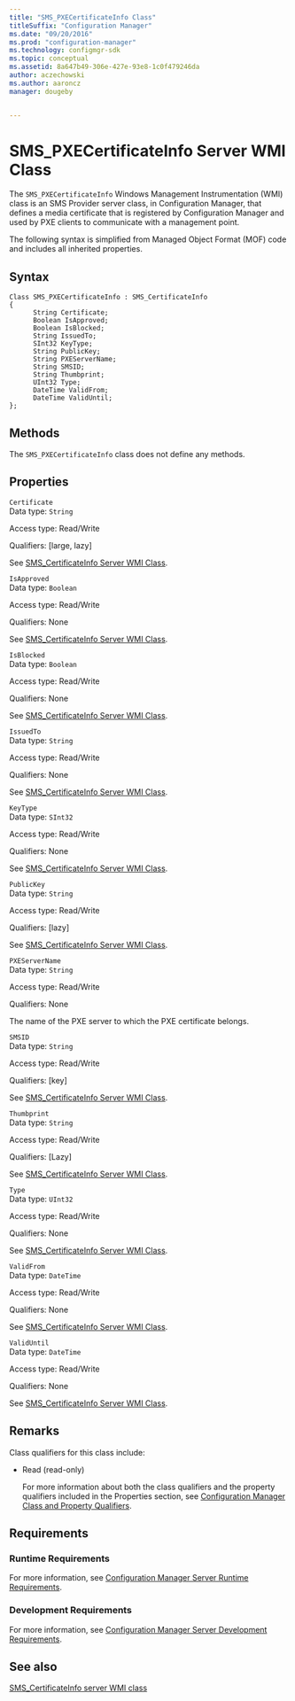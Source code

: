 ```yaml
---
title: "SMS_PXECertificateInfo Class"
titleSuffix: "Configuration Manager"
ms.date: "09/20/2016"
ms.prod: "configuration-manager"
ms.technology: configmgr-sdk
ms.topic: conceptual
ms.assetid: 8a647b49-306e-427e-93e8-1c0f479246da
author: aczechowski
ms.author: aaroncz
manager: dougeby


---
```

# SMS_PXECertificateInfo Server WMI Class
The `SMS_PXECertificateInfo` Windows Management Instrumentation (WMI) class is an SMS Provider server class, in Configuration Manager, that defines a media certificate that is registered by Configuration Manager and used by PXE clients to communicate with a management point.  

 The following syntax is simplified from Managed Object Format (MOF) code and includes all inherited properties.  

## Syntax  

```  
Class SMS_PXECertificateInfo : SMS_CertificateInfo  
{  
      String Certificate;  
      Boolean IsApproved;  
      Boolean IsBlocked;  
      String IssuedTo;  
      SInt32 KeyType;  
      String PublicKey;  
      String PXEServerName;  
      String SMSID;  
      String Thumbprint;  
      UInt32 Type;  
      DateTime ValidFrom;  
      DateTime ValidUntil;  
};  
```  

## Methods  
 The `SMS_PXECertificateInfo` class does not define any methods.  

## Properties  
 `Certificate`  
 Data type: `String`  

 Access type: Read/Write  

 Qualifiers: [large, lazy]  

 See [SMS_CertificateInfo Server WMI Class](../../../develop/reference/osd/sms_certificateinfo-server-wmi-class.md).  

 `IsApproved`  
 Data type: `Boolean`  

 Access type: Read/Write  

 Qualifiers: None  

 See [SMS_CertificateInfo Server WMI Class](../../../develop/reference/osd/sms_certificateinfo-server-wmi-class.md).  

 `IsBlocked`  
 Data type: `Boolean`  

 Access type: Read/Write  

 Qualifiers: None  

 See [SMS_CertificateInfo Server WMI Class](../../../develop/reference/osd/sms_certificateinfo-server-wmi-class.md).  

 `IssuedTo`  
 Data type: `String`  

 Access type: Read/Write  

 Qualifiers: None  

 See [SMS_CertificateInfo Server WMI Class](../../../develop/reference/osd/sms_certificateinfo-server-wmi-class.md).  

 `KeyType`  
 Data type: `SInt32`  

 Access type: Read/Write  

 Qualifiers: None  

 See [SMS_CertificateInfo Server WMI Class](../../../develop/reference/osd/sms_certificateinfo-server-wmi-class.md).  

 `PublicKey`  
 Data type: `String`  

 Access type: Read/Write  

 Qualifiers: [lazy]  

 See [SMS_CertificateInfo Server WMI Class](../../../develop/reference/osd/sms_certificateinfo-server-wmi-class.md).  

 `PXEServerName`  
 Data type: `String`  

 Access type: Read/Write  

 Qualifiers: None  

 The name of the PXE server to which the PXE certificate belongs.  

 `SMSID`  
 Data type: `String`  

 Access type: Read/Write  

 Qualifiers: [key]  

 See [SMS_CertificateInfo Server WMI Class](../../../develop/reference/osd/sms_certificateinfo-server-wmi-class.md).  

 `Thumbprint`  
 Data type: `String`  

 Access type: Read/Write  

 Qualifiers: [Lazy]  

 See [SMS_CertificateInfo Server WMI Class](../../../develop/reference/osd/sms_certificateinfo-server-wmi-class.md).  

 `Type`  
 Data type: `UInt32`  

 Access type: Read/Write  

 Qualifiers: None  

 See [SMS_CertificateInfo Server WMI Class](../../../develop/reference/osd/sms_certificateinfo-server-wmi-class.md).  

 `ValidFrom`  
 Data type: `DateTime`  

 Access type: Read/Write  

 Qualifiers: None  

 See [SMS_CertificateInfo Server WMI Class](../../../develop/reference/osd/sms_certificateinfo-server-wmi-class.md).  

 `ValidUntil`  
 Data type: `DateTime`  

 Access type: Read/Write  

 Qualifiers: None  

 See [SMS_CertificateInfo Server WMI Class](../../../develop/reference/osd/sms_certificateinfo-server-wmi-class.md).  

## Remarks  
 Class qualifiers for this class include:  

- Read (read-only)  

  For more information about both the class qualifiers and the property qualifiers included in the Properties section, see [Configuration Manager Class and Property Qualifiers](../../../develop/reference/misc/class-and-property-qualifiers.md).  

## Requirements  

### Runtime Requirements  
 For more information, see [Configuration Manager Server Runtime Requirements](../../../develop/core/reqs/server-runtime-requirements.md).  

### Development Requirements  
 For more information, see [Configuration Manager Server Development Requirements](../../../develop/core/reqs/server-development-requirements.md).  

## See also

[SMS_CertificateInfo server WMI class](sms_certificateinfo-server-wmi-class.md)
